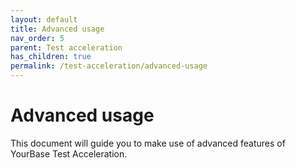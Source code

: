 ```yaml
---
layout: default
title: Advanced usage
nav_order: 5
parent: Test acceleration
has_children: true
permalink: /test-acceleration/advanced-usage
---
```


# Advanced usage
This document will guide you to make use of advanced features of YourBase Test Acceleration.
